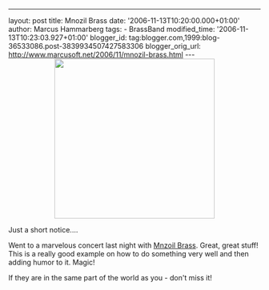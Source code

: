 ---
layout: post
title: Mnozil Brass date: '2006-11-13T10:20:00.000+01:00'
author: Marcus Hammarberg
tags: -
BrassBand modified_time: '2006-11-13T10:23:03.927+01:00'
blogger_id: tag:blogger.com,1999:blog-36533086.post-3839934507427583306
blogger_orig_url: http://www.marcusoft.net/2006/11/mnozil-brass.html ---
[<img src="http://www.mnozilbrass.at/fileadmin/site_tpl/img/band.jpg"
style="DISPLAY: block; MARGIN: 0px auto 10px; WIDTH: 320px; CURSOR: hand; TEXT-ALIGN: center"
data-border="0" />](http://www.mnozilbrass.at/fileadmin/site_tpl/img/band.jpg)

<div>

Just a short notice....

</div>

<div>

Went to a marvelous concert last night with [Mnzoil
Brass](http://www.mnozilbrass.at/). Great, great stuff! This is a really
good example on how to do something very well and then adding humor to
it. Magic!

</div>

<div>

</div>

<div>

If they are in the same part of the world as you - don't miss it!

</div>
